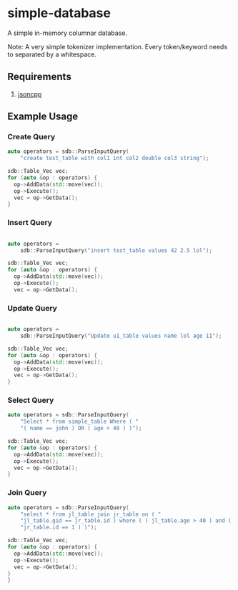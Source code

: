 # simple-database

A simple in-memory columnar database.

Note: A very simple tokenizer implementation. Every token/keyword needs to separated by a whitespace.

## Requirements
1. [jsoncpp](https://github.com/open-source-parsers/jsoncpp)

## Example Usage

### Create Query

```cpp
auto operators = sdb::ParseInputQuery(
    "create test_table with col1 int col2 double col3 string");

sdb::Table_Vec vec;
for (auto &op : operators) {
  op->AddData(std::move(vec));
  op->Execute();
  vec = op->GetData();
}
```

### Insert Query

```cpp

auto operators =
    sdb::ParseInputQuery("insert test_table values 42 2.5 lol");

sdb::Table_Vec vec;
for (auto &op : operators) {
  op->AddData(std::move(vec));
  op->Execute();
  vec = op->GetData();
```

### Update Query

```cpp

auto operators =
    sdb::ParseInputQuery("Update u1_table values name lol age 11");

sdb::Table_Vec vec;
for (auto &op : operators) {
  op->AddData(std::move(vec));
  op->Execute();
  vec = op->GetData();
}
```

### Select Query

```cpp
auto operators = sdb::ParseInputQuery(
    "Select * from simple_table Where ( "
    "( name == john ) OR ( age > 40 ) )");

sdb::Table_Vec vec;
for (auto &op : operators) {
  op->AddData(std::move(vec));
  op->Execute();
  vec = op->GetData();
}
```

### Join Query

```cpp
auto operators = sdb::ParseInputQuery(
    "select * from jl_table join jr_table on ( "
    "jl_table.gid == jr_table.id ) where ( ( jl_table.age > 40 ) and ( "
    "jr_table.id == 1 ) )");

sdb::Table_Vec vec;
for (auto &op : operators) {
  op->AddData(std::move(vec));
  op->Execute();
  vec = op->GetData();
}
}
```

